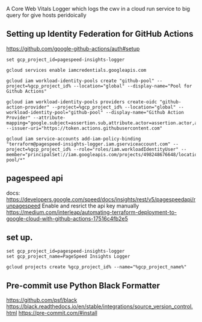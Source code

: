 A Core Web Vitals Logger which logs the cwv in a cloud run service to big query for give hosts peridoically

## Setting up Identity Federation for GitHub Actions
https://github.com/google-github-actions/auth#setup
```
set gcp_project_id=pagespeed-insights-logger

gcloud services enable iamcredentials.googleapis.com

gcloud iam workload-identity-pools create "github-pool" --project=%gcp_project_id% --location="global" --display-name="Pool for Github Actions"

gcloud iam workload-identity-pools providers create-oidc "github-action-provider" --project=%gcp_project_id% --location="global" --workload-identity-pool="github-pool" --display-name="Github Action Provider" --attribute-mapping="google.subject=assertion.sub,attribute.actor=assertion.actor,attribute.aud=assertion.aud" --issuer-uri="https://token.actions.githubusercontent.com"

gcloud iam service-accounts add-iam-policy-binding "terraform@pagespeed-insights-logger.iam.gserviceaccount.com" --project=%gcp_project_id% --role="roles/iam.workloadIdentityUser" --member="principalSet://iam.googleapis.com/projects/498248676648/locations/global/workloadIdentityPools/github-pool/*"
```



## pagespeed api
docs: https://developers.google.com/speed/docs/insights/rest/v5/pagespeedapi/runpagespeed
Enable and resrict the api key manually
https://medium.com/interleap/automating-terraform-deployment-to-google-cloud-with-github-actions-17516c4fb2e5

## set up.
```
set gcp_project_id=pagespeed-insights-logger
set gcp_project_name=PageSpeed Insights Logger

gcloud projects create %gcp_project_id% --name="%gcp_project_name%"
```

## Pre-commit use Python Black Formatter
https://github.com/psf/black
https://black.readthedocs.io/en/stable/integrations/source_version_control.html
https://pre-commit.com/#install
